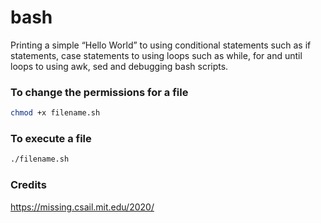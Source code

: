 # bash

Printing a simple “Hello World” to using conditional statements such as if statements, case statements to using loops such as while, for and until loops to using awk, sed and debugging bash scripts. 


### To change the permissions for a file
```sh
chmod +x filename.sh
```

### To execute a file
```sh
./filename.sh

```
### Credits
https://missing.csail.mit.edu/2020/
